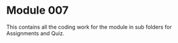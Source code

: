 # Module 007

This contains all the coding work for the module in sub folders for Assignments
and Quiz.

